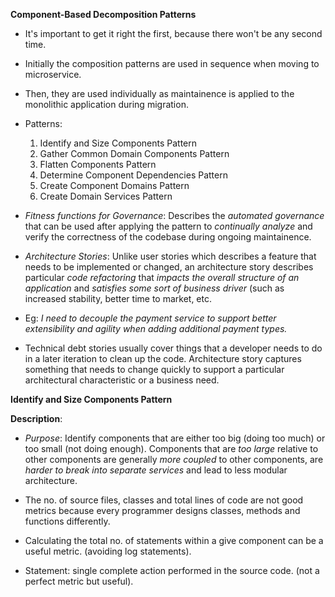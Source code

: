 **Component-Based Decomposition Patterns**

* It's important to get it right the first, because there won't be any second time.
* Initially the composition patterns are used in sequence when moving to microservice.
* Then, they are used individually as maintainence is applied to the monolithic application during migration.

* Patterns:
    1. Identify and Size Components Pattern
    2. Gather Common Domain Components Pattern
    3. Flatten Components Pattern
    4. Determine Component Dependencies Pattern
    5. Create Component Domains Pattern
    6. Create Domain Services Pattern

* *Fitness functions for Governance*: Describes the *automated governance* that can be used after applying the pattern to *continually analyze* and verify the correctness of the codebase during ongoing maintainence.

* *Architecture Stories*: Unlike user stories which describes a feature that needs to be implemented or changed, an architecture story describes particular *code refactoring* that *impacts the overall structure of an application* and *satisfies some sort of business driver* (such as increased stability, better time to market, etc.

* Eg: *I need to decouple the payment service to support better extensibility and agility when adding additional payment types.*

* Technical debt stories usually cover things that a developer needs to do in a later iteration to clean up the code. Architecture story captures something that needs to change quickly to support a particular architectural characteristic or a business need.

**Identify and Size Components Pattern**

**Description**:
* *Purpose*: Identify components that are either too big (doing too much) or too small (not doing enough). Components that are *too large* relative to other components are generally *more coupled* to other components, are *harder to break into separate services* and lead to less modular architecture.

* The no. of source files, classes and total lines of code are not good metrics because every programmer designs classes, methods and functions differently.
* Calculating the total no. of statements within a give component can be a useful metric. (avoiding log statements).
* Statement: single complete action performed in the source code. (not a perfect metric but useful).